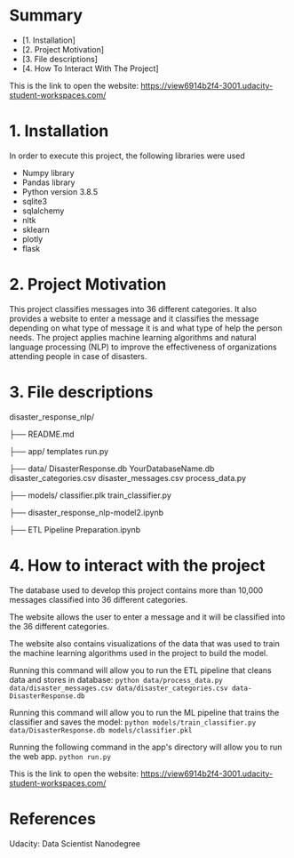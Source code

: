 # Summary

* [1. Installation] 
* [2. Project Motivation] 
* [3. File descriptions] 
* [4. How To Interact With The Project]

This is the link to open the website:
https://view6914b2f4-3001.udacity-student-workspaces.com/

# 1. Installation

In order to execute this project, the following libraries were used

* Numpy library
* Pandas library
* Python version 3.8.5
* sqlite3
* sqlalchemy
* nltk
* sklearn
* plotly
* flask

# 2. Project Motivation

This project classifies messages into 36 different categories. It also provides a website to enter a message and it classifies the message depending on what type of message it is and what type of help the person needs. The project applies machine learning algorithms and natural language processing (NLP) to improve the effectiveness of organizations attending people in case of disasters.

# 3. File descriptions

disaster_response_nlp/

├── README.md

├── app/
    templates
    run.py

├── data/
    DisasterResponse.db
    YourDatabaseName.db
    disaster_categories.csv
    disaster_messages.csv
    process_data.py

├── models/
    classifier.plk
    train_classifier.py

├── disaster_response_nlp-model2.ipynb

├── ETL Pipeline Preparation.ipynb

# 4. How to interact with the project

The database used to develop this project contains more than 10,000 messages classified into 36 different categories.

The website allows the user to enter a message and it will be classified into the 36 different categories. 

The  website also contains visualizations of the data that was used to train the machine learning algorithms used in the project to build the model.

Running this command will allow you to run the ETL pipeline that cleans data and stores in database:
`python data/process_data.py data/disaster_messages.csv data/disaster_categories.csv data-DisasterResponse.db`

Running this command will allow you to run the ML pipeline that trains the classifier and saves the model:
`python models/train_classifier.py data/DisasterResponse.db models/classifier.pkl`

Running the following command in the app's directory will allow you to run the web app.
`python run.py`

This is the link to open the website:
https://view6914b2f4-3001.udacity-student-workspaces.com/


# References

Udacity: Data Scientist Nanodegree

